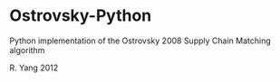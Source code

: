 Ostrovsky-Python
================

Python implementation of the Ostrovsky 2008 Supply Chain Matching algorithm

R. Yang 2012